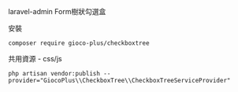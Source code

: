 laravel-admin Form樹狀勾選盒

安裝
```
composer require gioco-plus/checkboxtree
```

共用資源 - css/js
```
php artisan vendor:publish --provider="GiocoPlus\\CheckboxTree\\CheckboxTreeServiceProvider"
```